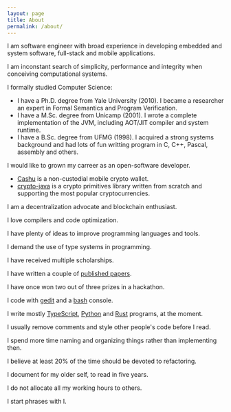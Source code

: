 ```yaml
---
layout: page
title: About
permalink: /about/
---
```


I am software engineer with broad experience in developing embedded and system software, full-stack and mobile applications.

I am inconstant search of simplicity, performance and integrity when conceiving computational systems.

I formally studied Computer Science:

* I have a Ph.D. degree from Yale University (2010). I became a researcher an expert in Formal Semantics and Program Verification.
* I have a M.Sc. degree from Unicamp (2001). I wrote a complete implementation of the JVM, including AOT/JIT compiler and system runtime.
* I have a B.Sc. degree from UFMG (1998). I acquired a strong systems background and had lots of fun writting program in C, C++, Pascal, assembly and others.

I would like to grown my carreer as an open-software developer.

* [Cashu](https://cachu.cc/) is a non-custodial mobile crypto wallet.
* [crypto-java](https://github.com/raugfer/crypto-java) is a crypto primitives library written from scratch and supporting the most popular cryptocurrencies.

I am a decentralization advocate and blockchain enthusiast.

I love compilers and code optimization.

I have plenty of ideas to improve programming languages and tools.

I demand the use of type systems in programming.

I have received multiple scholarships.

I have written a couple of [published papers](https://scholar.google.com.br/citations?user=IIpRq38AAAAJ).

I have once won two out of three prizes in a hackathon.

I code with [gedit](https://wiki.gnome.org/Apps/Gedit) and a [bash](https://www.gnu.org/software/bash/) console.

I write mostly [TypeScript](https://www.typescriptlang.org/), [Python](https://www.python.org/) and [Rust](https://www.rust-lang.org/) programs, at the moment.

I usually remove comments and style other people's code before I read.

I spend more time naming and organizing things rather than implementing then.

I believe at least 20% of the time should be devoted to refactoring.

I document for my older self, to read in five years.

I do not allocate all my working hours to others.

I start phrases with I.
